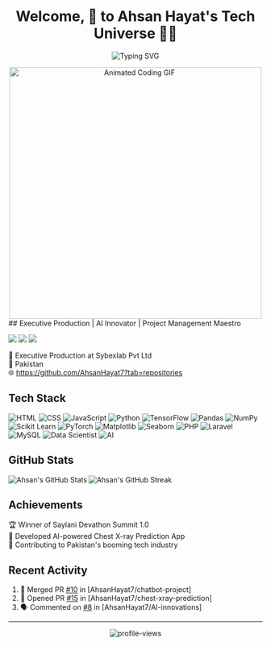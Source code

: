 <div align="center">
  <!-- Imagine an animated 3D banner here, perhaps resembling a futuristic game interface -->
  <h1>Welcome, 👋  to Ahsan Hayat's Tech Universe 👨‍💻</h1>
</div>

<p align="center">
  <img src="https://readme-typing-svg.herokuapp.com?font=Space+Mono&size=28&duration=4000&pause=1000&color=00FF00&center=true&vCenter=true&width=600&lines=Executive+Production+Enthusiast;AI+Innovator;Project+Management+Maestro;" alt="Typing SVG" />
</p>
<div align="center">
  <img src="https://qph.fs.quoracdn.net/main-qimg-ea32077eff40123f1659f8dc332d586b" alt="Animated Coding GIF" width="500px">
</div>
## Executive Production | AI Innovator | Project Management Maestro

<p align="left">
  <a href="https://www.linkedin.com/in/ahsan-hayat-/"><img src="https://img.shields.io/badge/-LinkedIn-0077B5?style=for-the-badge&logo=Linkedin&logoColor=white"/></a>
  <a href="mailto:ahsanhayat9071@gmail.com"><img src="https://img.shields.io/badge/-Email-D14836?style=for-the-badge&logo=Gmail&logoColor=white"/></a>
  <a href="https://github.com/AhsanHayat7"><img src="https://img.shields.io/badge/-GitHub-181717?style=for-the-badge&logo=GitHub&logoColor=white"/></a>
</p>

🏢 Executive Production at Sybexlab Pvt Ltd<br>
📍 Pakistan<br>
🌐 https://github.com/AhsanHayat7?tab=repositories

## Tech Stack
![HTML](https://img.shields.io/badge/HTML-1572B6?style=flat&logo=html5&logoColor=white)
![CSS](https://img.shields.io/badge/CSS-1572B6?style=flat&logo=css3&logoColor=white)
![JavaScript](https://img.shields.io/badge/JavaScript-F7DF1E?style=flat&logo=javascript&logoColor=black)
![Python](https://img.shields.io/badge/Python-3776AB?style=flat&logo=python&logoColor=white)
![TensorFlow](https://img.shields.io/badge/TensorFlow-FF6F61?style=flat&logo=tensorflow&logoColor=white)
![Pandas](https://img.shields.io/badge/Pandas-150458?style=flat&logo=pandas&logoColor=white)
![NumPy](https://img.shields.io/badge/NumPy-013243?style=flat&logo=numpy&logoColor=white)
![Scikit Learn](https://img.shields.io/badge/Scikit_Learn-F7931E?style=flat&logo=scikit-learn&logoColor=white)
![PyTorch](https://img.shields.io/badge/PyTorch-EE4C2C?style=flat&logo=pytorch&logoColor=white)
![Matplotlib](https://img.shields.io/badge/Matplotlib-11557C?style=flat&logo=matplotlib&logoColor=white)
![Seaborn](https://img.shields.io/badge/Seaborn-2D4A7A?style=flat&logo=seaborn&logoColor=white)
![PHP](https://img.shields.io/badge/PHP-777BB4?style=flat&logo=php&logoColor=white)
![Laravel](https://img.shields.io/badge/Laravel-FF2D20?style=flat&logo=laravel&logoColor=white)
![MySQL](https://img.shields.io/badge/MySQL-4479A1?style=flat&logo=mysql&logoColor=white)
![Data Scientist](https://img.shields.io/badge/Data_Scientist-0093D0?style=flat&logo=data-science&logoColor=white)
![AI](https://img.shields.io/badge/Artificial_Intelligence-FF6F61?style=flat&logo=tensorflow&logoColor=white)
















<!-- Add more pinned repos as needed -->

## GitHub Stats

<img align="left" src="https://github-readme-stats.vercel.app/api?username=AhsanHayat7&show_icons=true&theme=radical" alt="Ahsan's GitHub Stats" />

<img align="center" src="https://github-readme-streak-stats.herokuapp.com/?user=AhsanHayat7&theme=radical" alt="Ahsan's GitHub Streak" />

## Achievements

🏆 Winner of Saylani Devathon Summit 1.0<br>
🌟 Developed AI-powered Chest X-ray Prediction App<br>
🚀 Contributing to Pakistan's booming tech industry

## Recent Activity

<!--START_SECTION:activity-->
1. 🎉 Merged PR [#10](https://github.com/AhsanHayat7/chatbot-project/pull/10) in [AhsanHayat7/chatbot-project]
2. 💪 Opened PR [#15](https://github.com/AhsanHayat7/chest-xray-prediction/pull/15) in [AhsanHayat7/chest-xray-prediction]
3. 🗣 Commented on [#8](https://github.com/AhsanHayat7/AI-innovations/issues/8) in [AhsanHayat7/AI-innovations]
<!--END_SECTION:activity-->

---

<p align="center">
  <img src="https://komarev.com/ghpvc/?username=AhsanHayat7&label=Profile%20views&color=blueviolet&style=for-the-badge" alt="profile-views" />
</p>
